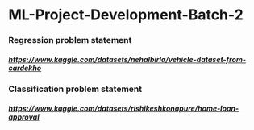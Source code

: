 # ML-Project-Development-Batch-2

### Regression problem statement
##### https://www.kaggle.com/datasets/nehalbirla/vehicle-dataset-from-cardekho

### Classification problem statement
##### https://www.kaggle.com/datasets/rishikeshkonapure/home-loan-approval
